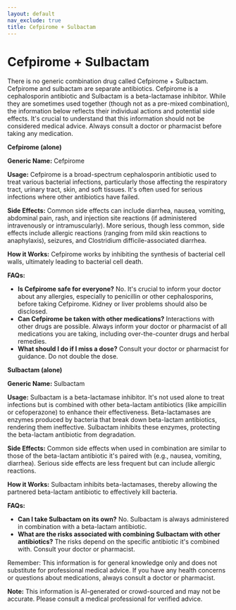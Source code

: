 ```yaml
---
layout: default
nav_exclude: true
title: Cefpirome + Sulbactam
---
```


# Cefpirome + Sulbactam

There is no generic combination drug called Cefpirome + Sulbactam.  Cefpirome and sulbactam are separate antibiotics.  Cefpirome is a cephalosporin antibiotic and Sulbactam is a beta-lactamase inhibitor.  While they are sometimes used together (though not as a pre-mixed combination), the information below reflects their individual actions and potential side effects.  It's crucial to understand that this information should not be considered medical advice.  Always consult a doctor or pharmacist before taking any medication.

**Cefpirome (alone)**

**Generic Name:** Cefpirome

**Usage:** Cefpirome is a broad-spectrum cephalosporin antibiotic used to treat various bacterial infections, particularly those affecting the respiratory tract, urinary tract, skin, and soft tissues.  It's often used for serious infections where other antibiotics have failed.

**Side Effects:** Common side effects can include diarrhea, nausea, vomiting, abdominal pain, rash, and injection site reactions (if administered intravenously or intramuscularly).  More serious, though less common, side effects include allergic reactions (ranging from mild skin reactions to anaphylaxis), seizures, and Clostridium difficile-associated diarrhea.

**How it Works:** Cefpirome works by inhibiting the synthesis of bacterial cell walls, ultimately leading to bacterial cell death.

**FAQs:**

* **Is Cefpirome safe for everyone?**  No. It's crucial to inform your doctor about any allergies, especially to penicillin or other cephalosporins, before taking Cefpirome.  Kidney or liver problems should also be disclosed.
* **Can Cefpirome be taken with other medications?**  Interactions with other drugs are possible.  Always inform your doctor or pharmacist of all medications you are taking, including over-the-counter drugs and herbal remedies.
* **What should I do if I miss a dose?**  Consult your doctor or pharmacist for guidance.  Do not double the dose.


**Sulbactam (alone)**

**Generic Name:** Sulbactam

**Usage:** Sulbactam is a beta-lactamase inhibitor. It's not used alone to treat infections but is combined with other beta-lactam antibiotics (like ampicillin or cefoperazone) to enhance their effectiveness. Beta-lactamases are enzymes produced by bacteria that break down beta-lactam antibiotics, rendering them ineffective. Sulbactam inhibits these enzymes, protecting the beta-lactam antibiotic from degradation.

**Side Effects:**  Common side effects when used in combination are similar to those of the beta-lactam antibiotic it's paired with (e.g., nausea, vomiting, diarrhea).  Serious side effects are less frequent but can include allergic reactions.

**How it Works:** Sulbactam inhibits beta-lactamases, thereby allowing the partnered beta-lactam antibiotic to effectively kill bacteria.

**FAQs:**

* **Can I take Sulbactam on its own?** No. Sulbactam is always administered in combination with a beta-lactam antibiotic.
* **What are the risks associated with combining Sulbactam with other antibiotics?** The risks depend on the specific antibiotic it's combined with.  Consult your doctor or pharmacist.


Remember: This information is for general knowledge only and does not substitute for professional medical advice.  If you have any health concerns or questions about medications, always consult a doctor or pharmacist.


**Note:** This information is AI-generated or crowd-sourced and may not be accurate. Please consult a medical professional for verified advice.